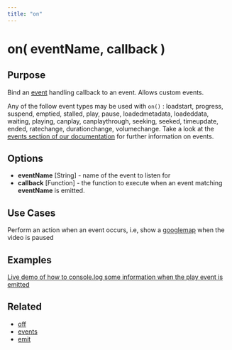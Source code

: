 ```yaml
---
title: "on"
---
```

# on( eventName, callback ) #

## Purpose ##

Bind an [event](/popcorn-docs/events/) handling callback to an event. Allows custom events.

Any of the follow event types may be used with `on()` : loadstart, progress, suspend, emptied, stalled, play, pause, loadedmetadata, loadeddata, waiting, playing, canplay, canplaythrough, seeking, seeked, timeupdate, ended, ratechange, durationchange, volumechange. Take a look at the [events section of our documentation](/popcorn-docs/events/) for further information on events.

## Options ##

* **eventName** \[String\] - name of the event to listen for
* **callback** \[Function\] - the function to execute when an event matching **eventName** is emitted.

## Use Cases ##

Perform an action when an event occurs, i.e, show a [googlemap](/popcorn-docs/plugins/#googlemap) when the video is paused

## Examples ##

[Live demo of how to console.log some information when the play event is emitted](http://jsfiddle.net/popcornjs/y3nnG/)

## Related ##

* [off](#off)
* [events](/popcorn-docs/events/)
* [emit](#emit)
